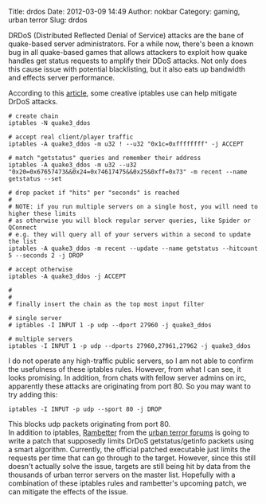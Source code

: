 Title: drdos
Date: 2012-03-09 14:49
Author: nokbar
Category: gaming, urban terror
Slug: drdos

DRDoS (Distributed Reflected Denial of Service) attacks are the bane of
quake-based server administrators. For a while now, there's been a known
bug in all quake-based games that allows attackers to exploit how quake
handles get status requests to amplify their DDoS attacks. Not only does
this cause issue with potential blacklisting, but it also eats up
bandwidth and effects server performance.

<!--more-->  
According to this [article][], some creative iptables use can help
mitigate DrDoS attacks.

    # create chain
    iptables -N quake3_ddos

    # accept real client/player traffic
    iptables -A quake3_ddos -m u32 ! --u32 "0x1c=0xffffffff" -j ACCEPT

    # match "getstatus" queries and remember their address
    iptables -A quake3_ddos -m u32 --u32 "0x20=0x67657473&&0x24=0x74617475&&0x25&0xff=0x73" -m recent --name getstatus --set

    # drop packet if "hits" per "seconds" is reached
    #
    # NOTE: if you run multiple servers on a single host, you will need to higher these limits
    # as otherwise you will block regular server queries, like Spider or QConnect
    # e.g. they will query all of your servers within a second to update the list
    iptables -A quake3_ddos -m recent --update --name getstatus --hitcount 5 --seconds 2 -j DROP

    # accept otherwise
    iptables -A quake3_ddos -j ACCEPT

    #
    #
    # finally insert the chain as the top most input filter

    # single server
    # iptables -I INPUT 1 -p udp --dport 27960 -j quake3_ddos

    # multiple servers
    iptables -I INPUT 1 -p udp --dports 27960,27961,27962 -j quake3_ddos

I do not operate any high-traffic public servers, so I am not able to
confirm the usefulness of these iptables rules. However, from what I can
see, it looks promising. In addition, from chats with fellow server
admins on irc, apparently these attacks are originating from port 80. So
you may want to try adding this:

    iptables -I INPUT -p udp --sport 80 -j DROP

This blocks udp packets originating from port 80.  
In addition to iptables, [Rambetter][] from the [urban terror forums][]
is going to write a patch that supposedly limits DrDoS getstatus/getinfo
packets using a smart algorithm. Currently, the official patched
executable just limits the requests per time that can go through to the
target. However, since this still doesn't actually solve the issue,
targets are still being hit by data from the thousands of urban terror
servers on the master list. Hopefully with a combination of these
iptables rules and rambetter's upcoming patch, we can mitigate the
effects of the issue.

  [article]: http://www.altfire.com/main/news/index.php?news_id=586
    "altfire"
  [Rambetter]: http://daffy.nerius.com/urtserver/
    "rambetter's urt server patches"
  [urban terror forums]: http://www.urbanterror.info/forums/topic/27825-drdos/page__view__findpost__p__325612
    "rambetter on urt forums"
